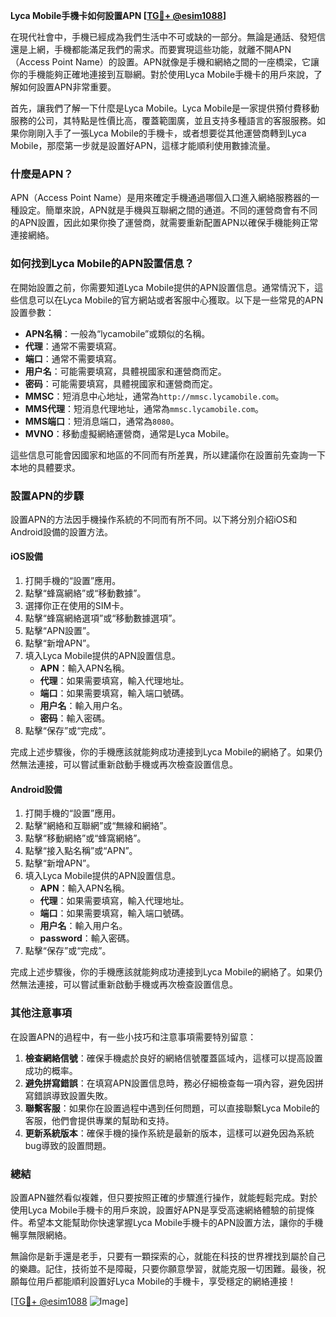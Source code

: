 **Lyca Mobile手機卡如何設置APN [[TG💪+ @esim1088](https://t.me/s/esim1088)]**

在現代社會中，手機已經成為我們生活中不可或缺的一部分。無論是通話、發短信還是上網，手機都能滿足我們的需求。而要實現這些功能，就離不開APN（Access Point Name）的設置。APN就像是手機和網絡之間的一座橋梁，它讓你的手機能夠正確地連接到互聯網。對於使用Lyca Mobile手機卡的用戶來說，了解如何設置APN非常重要。

首先，讓我們了解一下什麼是Lyca Mobile。Lyca Mobile是一家提供預付費移動服務的公司，其特點是性價比高，覆蓋範圍廣，並且支持多種語言的客服服務。如果你剛剛入手了一張Lyca Mobile的手機卡，或者想要從其他運營商轉到Lyca Mobile，那麼第一步就是設置好APN，這樣才能順利使用數據流量。

### 什麼是APN？

APN（Access Point Name）是用來確定手機通過哪個入口進入網絡服務器的一種設定。簡單來說，APN就是手機與互聯網之間的通道。不同的運營商會有不同的APN設置，因此如果你換了運營商，就需要重新配置APN以確保手機能夠正常連接網絡。

### 如何找到Lyca Mobile的APN設置信息？

在開始設置之前，你需要知道Lyca Mobile提供的APN設置信息。通常情況下，這些信息可以在Lyca Mobile的官方網站或者客服中心獲取。以下是一些常見的APN設置參數：

- **APN名稱**：一般為“lycamobile”或類似的名稱。
- **代理**：通常不需要填寫。
- **端口**：通常不需要填寫。
- **用户名**：可能需要填寫，具體視國家和運營商而定。
- **密码**：可能需要填寫，具體視國家和運營商而定。
- **MMSC**：短消息中心地址，通常為`http://mmsc.lycamobile.com`。
- **MMS代理**：短消息代理地址，通常為`mmsc.lycamobile.com`。
- **MMS端口**：短消息端口，通常為`8080`。
- **MVNO**：移動虛擬網絡運營商，通常是Lyca Mobile。

這些信息可能會因國家和地區的不同而有所差異，所以建議你在設置前先查詢一下本地的具體要求。

### 設置APN的步驟

設置APN的方法因手機操作系統的不同而有所不同。以下將分別介紹iOS和Android設備的設置方法。

#### iOS設備

1. 打開手機的“設置”應用。
2. 點擊“蜂窩網絡”或“移動數據”。
3. 選擇你正在使用的SIM卡。
4. 點擊“蜂窩網絡選項”或“移動數據選項”。
5. 點擊“APN設置”。
6. 點擊“新增APN”。
7. 填入Lyca Mobile提供的APN設置信息。
   - **APN**：輸入APN名稱。
   - **代理**：如果需要填寫，輸入代理地址。
   - **端口**：如果需要填寫，輸入端口號碼。
   - **用户名**：輸入用户名。
   - **密码**：輸入密碼。
8. 點擊“保存”或“完成”。

完成上述步驟後，你的手機應該就能夠成功連接到Lyca Mobile的網絡了。如果仍然無法連接，可以嘗試重新啟動手機或再次檢查設置信息。

#### Android設備

1. 打開手機的“設置”應用。
2. 點擊“網絡和互聯網”或“無線和網絡”。
3. 點擊“移動網絡”或“蜂窩網絡”。
4. 點擊“接入點名稱”或“APN”。
5. 點擊“新增APN”。
6. 填入Lyca Mobile提供的APN設置信息。
   - **APN**：輸入APN名稱。
   - **代理**：如果需要填寫，輸入代理地址。
   - **端口**：如果需要填寫，輸入端口號碼。
   - **用户名**：輸入用户名。
   - **password**：輸入密碼。
7. 點擊“保存”或“完成”。

完成上述步驟後，你的手機應該就能夠成功連接到Lyca Mobile的網絡了。如果仍然無法連接，可以嘗試重新啟動手機或再次檢查設置信息。

### 其他注意事項

在設置APN的過程中，有一些小技巧和注意事項需要特別留意：

1. **檢查網絡信號**：確保手機處於良好的網絡信號覆蓋區域內，這樣可以提高設置成功的概率。
2. **避免拼寫錯誤**：在填寫APN設置信息時，務必仔細檢查每一項內容，避免因拼寫錯誤導致設置失敗。
3. **聯繫客服**：如果你在設置過程中遇到任何問題，可以直接聯繫Lyca Mobile的客服，他們會提供專業的幫助和支持。
4. **更新系統版本**：確保手機的操作系統是最新的版本，這樣可以避免因為系統bug導致的設置問題。

### 總結

設置APN雖然看似複雜，但只要按照正確的步驟進行操作，就能輕鬆完成。對於使用Lyca Mobile手機卡的用戶來說，設置好APN是享受高速網絡體驗的前提條件。希望本文能幫助你快速掌握Lyca Mobile手機卡的APN設置方法，讓你的手機暢享無限網絡。

無論你是新手還是老手，只要有一顆探索的心，就能在科技的世界裡找到屬於自己的樂趣。記住，技術並不是障礙，只要你願意學習，就能克服一切困難。最後，祝願每位用戶都能順利設置好Lyca Mobile的手機卡，享受穩定的網絡連接！

[[TG💪+ @esim1088](https://t.me/s/esim1088) ![Image](https://i.postimg.cc/4NQfJmqS/Snipaste-2025-05-13-00-14-12.png)]